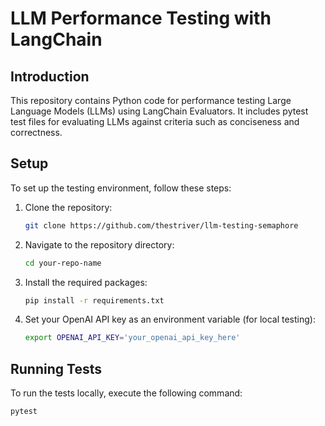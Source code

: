 # LLM Performance Testing with LangChain

## Introduction
This repository contains Python code for performance testing Large Language Models (LLMs) using LangChain Evaluators. It includes pytest test files for evaluating LLMs against criteria such as conciseness and correctness.

## Setup
To set up the testing environment, follow these steps:

1. Clone the repository:
    ```sh
    git clone https://github.com/thestriver/llm-testing-semaphore
    ```
2. Navigate to the repository directory:
    ```sh
    cd your-repo-name
    ```
3. Install the required packages:
    ```sh
    pip install -r requirements.txt
    ```
4. Set your OpenAI API key as an environment variable (for local testing):
    ```sh
    export OPENAI_API_KEY='your_openai_api_key_here'
    ```

## Running Tests
To run the tests locally, execute the following command:

```sh
pytest
```